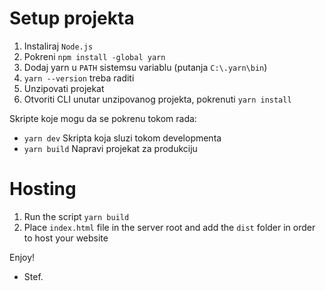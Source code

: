 # Setup projekta

1) Instaliraj `Node.js`
2) Pokreni `npm install -global yarn`
3) Dodaj yarn u `PATH` sistemsu variablu
  (putanja `C:\.yarn\bin`)
4) `yarn --version` treba raditi
5) Unzipovati projekat
6) Otvoriti CLI unutar unzipovanog projekta, pokrenuti `yarn install`

Skripte koje mogu da se pokrenu tokom rada:

- `yarn dev` Skripta koja sluzi tokom developmenta
- `yarn build` Napravi projekat za produkciju

# Hosting
1) Run the script `yarn build`
2) Place `index.html` file in the server root and add the `dist` folder in order to host your website

Enjoy!
- Stef.